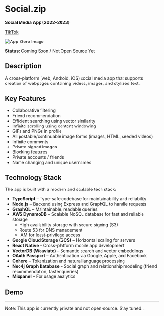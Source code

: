 # Social.zip  
**Social Media App (2022–2023)**  

[TikTok](https://www.tiktok.com/@social..zip)  

![App Store Image](/mnt/data/9d7cb5b6-a2be-4ddc-951e-44971a19e6a3.png)  

**Status:** Coming Soon / Not Open Source Yet  

## Description
A cross-platform (web, Android, iOS) social media app that supports creation of webpages containing videos, images, and stylized text.

## Key Features
- Collaborative filtering
- Friend recommendation
- Efficient searching using vector similarity
- Infinite scrolling using content windowing
- GIFs and PNGs in profile
- All postable/continuable image forms (images, HTML, seeded videos)
- Infinite comments
- Private signed images
- Blocking features
- Private accounts / friends
- Name changing and unique usernames

## Technology Stack
The app is built with a modern and scalable tech stack:

- **TypeScript** – Type-safe codebase for maintainability and reliability  
- **Node.js** – Backend using Express and GraphQL to handle requests  
- **GraphQL** – Maintainable, readable queries  
- **AWS DynamoDB** – Scalable NoSQL database for fast and reliable storage  
  - High availability storage with secure signing (S3)  
  - Route 53 for DNS management  
  - IAM for least-privilege access  
- **Google Cloud Storage (GCS)** – Horizontal scaling for servers  
- **React Native** – Cross-platform mobile app development  
- **VectorDB (Weaviate)** – Semantic search and vector embeddings  
- **OAuth Passport** – Authentication via Google, Apple, and Facebook  
- **Cohere** – Tokenization and natural language processing  
- **Neo4j Graph Database** – Social graph and relationship modeling (friend recommendation, faster queries)  
- **Mixpanel** – For usage analytics

## Demo

---

Note: This app is currently private and not open-source. Stay tuned...
